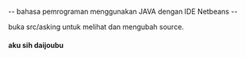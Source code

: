 -- bahasa pemrograman menggunakan JAVA dengan IDE Netbeans --

buka src/asking untuk melihat dan mengubah source.

<h4>aku sih daijoubu</h4>
